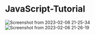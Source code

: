 # JavaScript-Tutorial
![Screenshot from 2023-02-06 21-25-34](https://user-images.githubusercontent.com/64000769/216997255-9c447681-6497-4af5-8948-cc21b865c83d.png)
![Screenshot from 2023-02-06 21-26-19](https://user-images.githubusercontent.com/64000769/216997312-c7e1d9bc-1f8a-463f-bf5b-0065a914885f.png)
